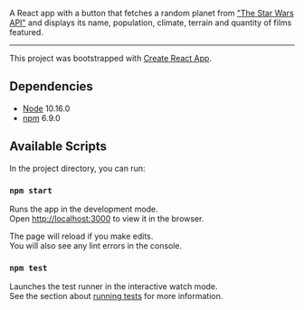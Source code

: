 A React app with a button that fetches a random planet from ["The Star Wars API"](https://swapi.co) and displays its name, population, climate, terrain and quantity of films featured.

---

This project was bootstrapped with [Create React App](https://github.com/facebook/create-react-app).


## Dependencies

- [Node](https://nodejs.org/en/) 10.16.0
- [npm](https://www.npmjs.com/get-npm) 6.9.0


## Available Scripts

In the project directory, you can run:

### `npm start`

Runs the app in the development mode.<br />
Open [http://localhost:3000](http://localhost:3000) to view it in the browser.

The page will reload if you make edits.<br />
You will also see any lint errors in the console.

### `npm test`

Launches the test runner in the interactive watch mode.<br />
See the section about [running tests](https://facebook.github.io/create-react-app/docs/running-tests) for more information.

